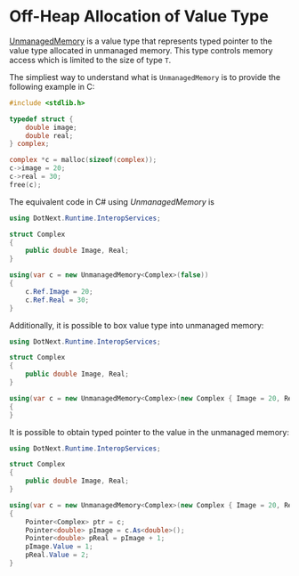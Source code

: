 Off-Heap Allocation of Value Type
====
[UnmanagedMemory](../../api/DotNext.Runtime.InteropServices.UnmanagedMemory-1.yml) is a value type that represents typed pointer to the value type allocated in unmanaged memory. This type controls memory access which is limited to the size of type `T`. 

The simpliest way to understand what is `UnmanagedMemory` is to provide the following example in C:
```c
#include <stdlib.h>

typedef struct {
    double image;
    double real;
} complex;

complex *c = malloc(sizeof(complex));
c->image = 20;
c->real = 30;
free(c);
```

The equivalent code in C# using _UnmanagedMemory_ is
```csharp
using DotNext.Runtime.InteropServices;

struct Complex
{
    public double Image, Real;
}

using(var c = new UnmanagedMemory<Complex>(false))
{
    c.Ref.Image = 20;
    c.Ref.Real = 30;
}
```

Additionally, it is possible to box value type into unmanaged memory:
```csharp
using DotNext.Runtime.InteropServices;

struct Complex
{
    public double Image, Real;
}

using(var c = new UnmanagedMemory<Complex>(new Complex { Image = 20, Real = 30 }))
{
}
```

It is possible to obtain typed pointer to the value in the unmanaged memory:
```csharp
using DotNext.Runtime.InteropServices;

struct Complex
{
    public double Image, Real;
}

using(var c = new UnmanagedMemory<Complex>(new Complex { Image = 20, Real = 30 }))
{
    Pointer<Complex> ptr = c;
    Pointer<double> pImage = c.As<double>();
    Pointer<double> pReal = pImage + 1;
    pImage.Value = 1;
    pReal.Value = 2;
}
```